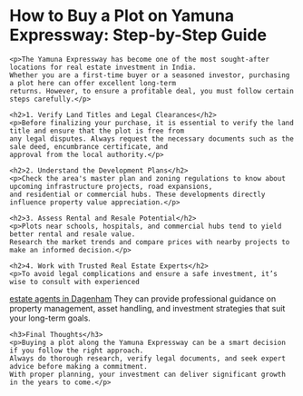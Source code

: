  <h1>How to Buy a Plot on Yamuna Expressway: Step-by-Step Guide</h1>

    <p>The Yamuna Expressway has become one of the most sought-after locations for real estate investment in India. 
    Whether you are a first-time buyer or a seasoned investor, purchasing a plot here can offer excellent long-term 
    returns. However, to ensure a profitable deal, you must follow certain steps carefully.</p>

    <h2>1. Verify Land Titles and Legal Clearances</h2>
    <p>Before finalizing your purchase, it is essential to verify the land title and ensure that the plot is free from 
    any legal disputes. Always request the necessary documents such as the sale deed, encumbrance certificate, and 
    approval from the local authority.</p>

    <h2>2. Understand the Development Plans</h2>
    <p>Check the area's master plan and zoning regulations to know about upcoming infrastructure projects, road expansions, 
    and residential or commercial hubs. These developments directly influence property value appreciation.</p>

    <h2>3. Assess Rental and Resale Potential</h2>
    <p>Plots near schools, hospitals, and commercial hubs tend to yield better rental and resale value. 
    Research the market trends and compare prices with nearby projects to make an informed decision.</p>

    <h2>4. Work with Trusted Real Estate Experts</h2>
    <p>To avoid legal complications and ensure a safe investment, it’s wise to consult with experienced 
   [estate agents in Dagenham](https://estateagentsdagenham.co.uk/)
    They can provide professional guidance on property management, asset handling, and investment strategies 
    that suit your long-term goals.</p>

    <h3>Final Thoughts</h3>
    <p>Buying a plot along the Yamuna Expressway can be a smart decision if you follow the right approach. 
    Always do thorough research, verify legal documents, and seek expert advice before making a commitment. 
    With proper planning, your investment can deliver significant growth in the years to come.</p>
